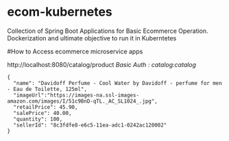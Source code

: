 # ecom-kubernetes
Collection of Spring Boot Applications for Basic Ecommerce Operation. Dockerization and ultimate objective to run it in Kuberntetes

#How to Access ecommerce microservice apps

http://localhost:8080/catalog/product
*Basic Auth : catalog:catalog*
```
{
  "name": "Davidoff Perfume - Cool Water by Davidoff - perfume for men - Eau de Toilette, 125ml",
  "imageUrl":"https://images-na.ssl-images-amazon.com/images/I/51c9BnD-qTL._AC_SL1024_.jpg",
  "retailPrice": 45.90,
  "salePrice": 40.00,
  "quantity": 100,
  "sellerId": "8c3fdfe8-e6c5-11ea-adc1-0242ac120002"
}
```
